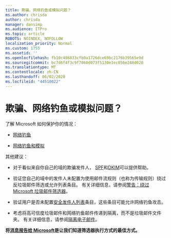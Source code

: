 ```yaml
---
title: 欺骗、网络钓鱼或模拟问题？
ms.author: chrisda
author: chrisda
manager: dansimp
ms.audience: ITPro
ms.topic: article
ROBOTS: NOINDEX, NOFOLLOW
localization_priority: Normal
ms.custom: 1755
ms.assetid: ''
ms.openlocfilehash: fb10c486833cfb0a1726dce69bc2176b39565e9d
ms.sourcegitcommit: bc7d6f4f3c9f7060d073f5130e1ec856e248d020
ms.translationtype: MT
ms.contentlocale: zh-CN
ms.lasthandoff: 06/02/2020
ms.locfileid: "44510022"
---
```

# <a name="issues-with-spoofing-phishing-or-impersonation"></a>欺骗、网络钓鱼或模拟问题？

了解 Microsoft 如何保护你的情况：

- [网络钓鱼](https://docs.microsoft.com/microsoft-365/security/office-365-security/anti-spoofing-protection)

- [网络钓鱼和模拟](https://docs.microsoft.com/microsoft-365/security/office-365-security/atp-anti-phishing)

其他建议：

- 对于看似来自你自己的域的欺骗发件人， [SPF](https://docs.microsoft.com/microsoft-365/security/office-365-security/set-up-spf-in-office-365-to-help-prevent-spoofing)和[DKIM](https://docs.microsoft.com/microsoft-365/security/office-365-security/use-dkim-to-validate-outbound-email)可以提供帮助。

- 验证您自己的域中的发件人未配置为使用邮件流规则（也称为传输规则）绕过反垃圾邮件筛选或允许列表条目。 有关详细信息，请参阅[警告：绕过 Microsoft 垃圾邮件筛选器](https://docs.microsoft.com/exchange/troubleshoot/antispam/cautions-against-bypassing-spam-filters)。

- 验证用户是否未配置[安全发件人列表](https://support.office.com/article/BE1BAEA0-BEAB-4A30-B968-9004332336CE)条目，这些条目可能允许网络钓鱼攻击。

- 考虑将高可信度垃圾邮件和网络钓鱼邮件传递到隔离，而不是垃圾邮件文件夹。 有关详细信息，请参阅[隔离电子邮件](https://docs.microsoft.com/microsoft-365/security/office-365-security/quarantine-email-messages)。

**将[消息报告给 Microsoft](https://support.office.com/article/b5caa9f1-cdf3-4443-af8c-ff724ea719d2)是让我们知道筛选器执行方式的最佳方式。**
